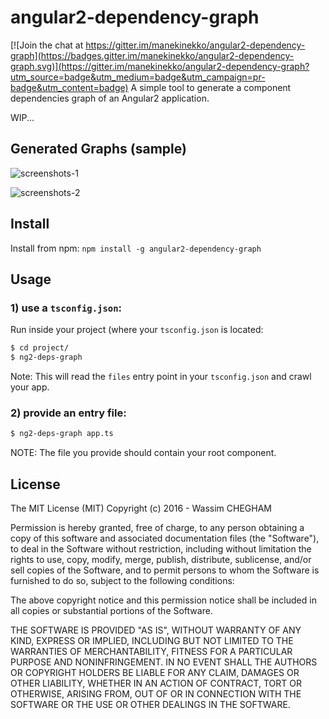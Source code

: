 # angular2-dependency-graph

[![Join the chat at https://gitter.im/manekinekko/angular2-dependency-graph](https://badges.gitter.im/manekinekko/angular2-dependency-graph.svg)](https://gitter.im/manekinekko/angular2-dependency-graph?utm_source=badge&utm_medium=badge&utm_campaign=pr-badge&utm_content=badge)
A simple tool to generate a component dependencies graph of an Angular2 application.

WIP...

## Generated Graphs (sample)

![screenshots-1](https://raw.githubusercontent.com/manekinekko/angular2-dependency-graph/master/screenshots/ng2-deps-graph-1.png)


![screenshots-2](https://raw.githubusercontent.com/manekinekko/angular2-dependency-graph/master/screenshots/ng2-deps-graph-2.png)


## Install

Install from npm: `npm install -g angular2-dependency-graph`

## Usage

### 1) use a `tsconfig.json`:
Run inside your project (where your `tsconfig.json` is located:

```bash
$ cd project/
$ ng2-deps-graph
```

Note: This will read the `files` entry point in your `tsconfig.json` and crawl your app.

### 2) provide an entry file:

```bash
$ ng2-deps-graph app.ts
```

NOTE: The file you provide should contain your root component.

## License

The MIT License (MIT)
Copyright (c) 2016 - Wassim CHEGHAM

Permission is hereby granted, free of charge, to any person obtaining a copy of this software and associated documentation files (the "Software"), to deal in the Software without restriction, including without limitation the rights to use, copy, modify, merge, publish, distribute, sublicense, and/or sell copies of the Software, and to permit persons to whom the Software is furnished to do so, subject to the following conditions:

The above copyright notice and this permission notice shall be included in all copies or substantial portions of the Software.

THE SOFTWARE IS PROVIDED "AS IS", WITHOUT WARRANTY OF ANY KIND, EXPRESS OR IMPLIED, INCLUDING BUT NOT LIMITED TO THE WARRANTIES OF MERCHANTABILITY, FITNESS FOR A PARTICULAR PURPOSE AND NONINFRINGEMENT. IN NO EVENT SHALL THE AUTHORS OR COPYRIGHT HOLDERS BE LIABLE FOR ANY CLAIM, DAMAGES OR OTHER LIABILITY, WHETHER IN AN ACTION OF CONTRACT, TORT OR OTHERWISE, ARISING FROM, OUT OF OR IN CONNECTION WITH THE SOFTWARE OR THE USE OR OTHER DEALINGS IN THE SOFTWARE.
